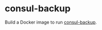 # consul-backup

Build a Docker image to run [consul-backup](https://github.com/kailunshi/consul-backup).
